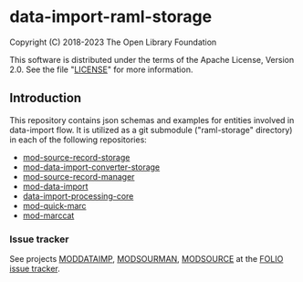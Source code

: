 # data-import-raml-storage

Copyright (C) 2018-2023 The Open Library Foundation

This software is distributed under the terms of the Apache License, Version 2.0.
See the file "[LICENSE](LICENSE)" for more information.

## Introduction

This repository contains json schemas and examples for entities involved in data-import flow.
It is utilized as a git submodule ("raml-storage" directory) in each of the following repositories:
* [mod-source-record-storage](https://github.com/folio-org/mod-source-record-storage)
* [mod-data-import-converter-storage](https://github.com/folio-org/mod-data-import-converter-storage)
* [mod-source-record-manager](https://github.com/folio-org/mod-source-record-manager)
* [mod-data-import](https://github.com/folio-org/mod-data-import)
* [data-import-processing-core](https://github.com/folio-org/data-import-processing-core)
* [mod-quick-marc](https://github.com/folio-org/mod-quick-marc)
* [mod-marccat](https://github.com/folio-org/mod-marccat)

### Issue tracker

See projects [MODDATAIMP](https://issues.folio.org/browse/MODDATAIMP), [MODSOURMAN](https://issues.folio.org/browse/MODSOURMAN), [MODSOURCE](https://issues.folio.org/browse/MODSOURCE)
at the [FOLIO issue tracker](https://dev.folio.org/guidelines/issue-tracker/).
